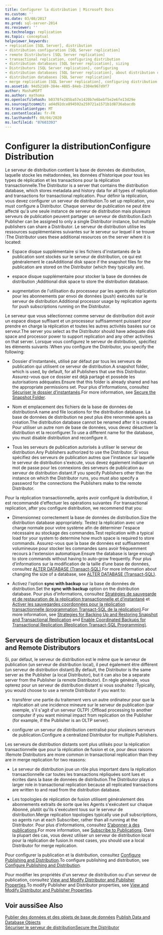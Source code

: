 ```yaml
---
title: Configurer la distribution | Microsoft Docs
ms.custom: ''
ms.date: 03/08/2017
ms.prod: sql-server-2014
ms.reviewer: ''
ms.technology: replication
ms.topic: conceptual
helpviewer_keywords:
- replication [SQL Server], distribution
- distribution configuration [SQL Server replication]
- remote Distributors [SQL Server replication]
- transactional replication, configuring distribution
- distribution databases [SQL Server replication], sizing
- Distributors [SQL Server replication], configuring
- distribution databases [SQL Server replication], about distribution databases
- distribution databases [SQL Server replication]
- merge replication [SQL Server replication], configuring distribution
ms.assetid: 94d52169-384e-4885-84eb-2304e967d9f7
author: MashaMSFT
ms.author: mathoma
ms.openlocfilehash: b0378fe285ba57e1420b7e6bebf5e2e6fe13d29e
ms.sourcegitcommit: ad4d92dce894592a259721a1571b1d8736abacdb
ms.translationtype: MT
ms.contentlocale: fr-FR
ms.lasthandoff: 08/04/2020
ms.locfileid: "87603393"
---
```

# <a name="configure-distribution"></a><span data-ttu-id="0e2dd-102">Configurer la distribution</span><span class="sxs-lookup"><span data-stu-id="0e2dd-102">Configure Distribution</span></span>
  <span data-ttu-id="0e2dd-103">Le serveur de distribution contient la base de données de distribution, laquelle stocke les métadonnées, les données d'historique pour tous les types de réplication et les transactions pour la réplication transactionnelle.</span><span class="sxs-lookup"><span data-stu-id="0e2dd-103">The Distributor is a server that contains the distribution database, which stores metadata and history data for all types of replication and transactions for transactional replication.</span></span> <span data-ttu-id="0e2dd-104">Pour définir la réplication, vous devez configurer un serveur de distribution.</span><span class="sxs-lookup"><span data-stu-id="0e2dd-104">To set up replication, you must configure a Distributor.</span></span> <span data-ttu-id="0e2dd-105">Chaque serveur de publication ne peut être affecté qu'à une seule instance de serveur de distribution mais plusieurs serveurs de publication peuvent partager un serveur de distribution.</span><span class="sxs-lookup"><span data-stu-id="0e2dd-105">Each Publisher can be assigned to only a single Distributor instance, but multiple publishers can share a Distributor.</span></span> <span data-ttu-id="0e2dd-106">Le serveur de distribution utilise les ressources supplémentaires suivantes sur le serveur sur lequel il se trouve :</span><span class="sxs-lookup"><span data-stu-id="0e2dd-106">The Distributor uses these additional resources on the server where it is located:</span></span>  
  
-   <span data-ttu-id="0e2dd-107">Espace disque supplémentaire si les fichiers d'instantanés de la publication sont stockés sur le serveur de distribution, ce qui est généralement le cas</span><span class="sxs-lookup"><span data-stu-id="0e2dd-107">Additional disk space if the snapshot files for the publication are stored on the Distributor (which they typically are).</span></span>  
  
-   <span data-ttu-id="0e2dd-108">espace disque supplémentaire pour stocker la base de données de distribution ;</span><span class="sxs-lookup"><span data-stu-id="0e2dd-108">Additional disk space to store the distribution database.</span></span>  
  
-   <span data-ttu-id="0e2dd-109">augmentation de l'utilisation du processeur par les agents de réplication pour les abonnements par envoi de données (push) exécutés sur le serveur de distribution.</span><span class="sxs-lookup"><span data-stu-id="0e2dd-109">Additional processor usage by replication agents for push subscriptions running on the Distributor.</span></span>  
  
 <span data-ttu-id="0e2dd-110">Le serveur que vous sélectionnez comme serveur de distribution doit avoir un espace disque suffisant et un processeur suffisamment puissant pour prendre en charge la réplication et toutes les autres activités basées sur ce serveur.</span><span class="sxs-lookup"><span data-stu-id="0e2dd-110">The server you select as the Distributor should have adequate disk space and processor power to support replication and any other activities on that server.</span></span> <span data-ttu-id="0e2dd-111">Lorsque vous configurez le serveur de distribution, spécifiez les éléments suivants :</span><span class="sxs-lookup"><span data-stu-id="0e2dd-111">When you configure the Distributor, you specify the following:</span></span>  
  
-   <span data-ttu-id="0e2dd-112">Dossier d'instantanés, utilisé par défaut par tous les serveurs de publication qui utilisent ce serveur de distribution.</span><span class="sxs-lookup"><span data-stu-id="0e2dd-112">A snapshot folder, which is used, by default, for all Publishers that use this Distributor.</span></span> <span data-ttu-id="0e2dd-113">Assurez-vous que ce dossier est déjà partagé et possède les autorisations adéquates.</span><span class="sxs-lookup"><span data-stu-id="0e2dd-113">Ensure that this folder is already shared and has the appropriate permissions set.</span></span> <span data-ttu-id="0e2dd-114">Pour plus d’informations, consultez [Sécuriser le dossier d’instantanés](security/secure-the-snapshot-folder.md).</span><span class="sxs-lookup"><span data-stu-id="0e2dd-114">For more information, see [Secure the Snapshot Folder](security/secure-the-snapshot-folder.md).</span></span>  
  
-   <span data-ttu-id="0e2dd-115">Nom et emplacement des fichiers de la base de données de distribution</span><span class="sxs-lookup"><span data-stu-id="0e2dd-115">A name and file locations for the distribution database.</span></span> <span data-ttu-id="0e2dd-116">La base de données de distribution ne peut plus être renommée après sa création.</span><span class="sxs-lookup"><span data-stu-id="0e2dd-116">The distribution database cannot be renamed after it is created.</span></span> <span data-ttu-id="0e2dd-117">Pour utiliser un autre nom de base de données, vous devez désactiver la distribution et la reconfigurer.</span><span class="sxs-lookup"><span data-stu-id="0e2dd-117">To use a different name for the database, you must disable distribution and reconfigure it.</span></span>  
  
-   <span data-ttu-id="0e2dd-118">Tous les serveurs de publication autorisés à utiliser le serveur de distribution.</span><span class="sxs-lookup"><span data-stu-id="0e2dd-118">Any Publishers authorized to use the Distributor.</span></span> <span data-ttu-id="0e2dd-119">Si vous spécifiez des serveurs de publication autres que l'instance sur laquelle le serveur de distribution s'exécute, vous devez également indiquer un mot de passe pour les connexions des serveurs de publication au serveur de distribution distant.</span><span class="sxs-lookup"><span data-stu-id="0e2dd-119">If you specify Publishers other than the instance on which the Distributor runs, you must also specify a password for the connections the Publishers make to the remote Distributor.</span></span>  
  
 <span data-ttu-id="0e2dd-120">Pour la réplication transactionnelle, après avoir configuré la distribution, il est recommandé d'effectuer les opérations suivantes :</span><span class="sxs-lookup"><span data-stu-id="0e2dd-120">For transactional replication, after you configure distribution, we recommend that you:</span></span>  
  
-   <span data-ttu-id="0e2dd-121">Dimensionnez correctement la base de données de distribution.</span><span class="sxs-lookup"><span data-stu-id="0e2dd-121">Size the distribution database appropriately.</span></span> <span data-ttu-id="0e2dd-122">Testez la réplication avec une charge normale pour votre système afin de déterminer l'espace nécessaire au stockage des commandes.</span><span class="sxs-lookup"><span data-stu-id="0e2dd-122">Test replication with a typical load for your system to determine how much space is required to store commands.</span></span> <span data-ttu-id="0e2dd-123">Assurez-vous que la base de données est suffisamment volumineuse pour stocker les commandes sans avoir fréquemment recours à l'extension automatique.</span><span class="sxs-lookup"><span data-stu-id="0e2dd-123">Ensure the database is large enough to store commands without having to auto-grow frequently.</span></span> <span data-ttu-id="0e2dd-124">Pour plus d’informations sur la modification de la taille d’une base de données, consultez [ALTER DATABASE &#40;Transact-SQL&#41;](/sql/t-sql/statements/alter-database-transact-sql).</span><span class="sxs-lookup"><span data-stu-id="0e2dd-124">For more information about changing the size of a database, see [ALTER DATABASE &#40;Transact-SQL&#41;](/sql/t-sql/statements/alter-database-transact-sql).</span></span>  
  
-   <span data-ttu-id="0e2dd-125">Activez l'option **sync with backup** sur la base de données de distribution.</span><span class="sxs-lookup"><span data-stu-id="0e2dd-125">Set the **sync with backup** option on the distribution database.</span></span> <span data-ttu-id="0e2dd-126">Pour plus d’informations, consultez [Stratégies de sauvegarde et de restauration de la réplication transactionnelle et d’instantané](administration/strategies-for-backing-up-and-restoring-snapshot-and-transactional-replication.md) et [Activer les sauvegardes coordonnées pour la réplication transactionnelle &#40;programmation Transact-SQL de la réplication&#41;](administration/enable-coordinated-backups-for-transactional-replication.md).</span><span class="sxs-lookup"><span data-stu-id="0e2dd-126">For more information, see [Strategies for Backing Up and Restoring Snapshot and Transactional Replication](administration/strategies-for-backing-up-and-restoring-snapshot-and-transactional-replication.md) and [Enable Coordinated Backups for Transactional Replication &#40;Replication Transact-SQL Programming&#41;](administration/enable-coordinated-backups-for-transactional-replication.md).</span></span>  
  
## <a name="local-and-remote-distributors"></a><span data-ttu-id="0e2dd-127">Serveurs de distribution locaux et distants</span><span class="sxs-lookup"><span data-stu-id="0e2dd-127">Local and Remote Distributors</span></span>  
 <span data-ttu-id="0e2dd-128">Si, par défaut, le serveur de distribution est le même que le serveur de publication (un serveur de distribution local), il peut également être différent (un serveur de distribution distant).</span><span class="sxs-lookup"><span data-stu-id="0e2dd-128">By default, the Distributor is the same server as the Publisher (a local Distributor), but it can also be a separate server from the Publisher (a remote Distributor).</span></span> <span data-ttu-id="0e2dd-129">En règle générale, vous opterez pour un serveur de distribution distant si vous souhaitez :</span><span class="sxs-lookup"><span data-stu-id="0e2dd-129">Typically, you would choose to use a remote Distributor if you want to:</span></span>  
  
-   <span data-ttu-id="0e2dd-130">transférer une partie du traitement vers un autre ordinateur pour que la réplication ait une incidence mineure sur le serveur de publication (par exemple, s'il s'agit d'un serveur OLTP) ;</span><span class="sxs-lookup"><span data-stu-id="0e2dd-130">Offload processing to another computer if you want minimal impact from replication on the Publisher (for example, if the Publisher is an OLTP server).</span></span>  
  
-   <span data-ttu-id="0e2dd-131">configurer un serveur de distribution centralisé pour plusieurs serveurs de publication.</span><span class="sxs-lookup"><span data-stu-id="0e2dd-131">Configure a centralized Distributor for multiple Publishers.</span></span>  
  
 <span data-ttu-id="0e2dd-132">Les serveurs de distribution distants sont plus utilisés pour la réplication transactionnelle que pour la réplication de fusion et ce, pour deux raisons :</span><span class="sxs-lookup"><span data-stu-id="0e2dd-132">Remote Distributors are more common in transactional replication than they are in merge replication for two reasons:</span></span>  
  
-   <span data-ttu-id="0e2dd-133">Le serveur de distribution joue un rôle plus important dans la réplication transactionnelle car toutes les transactions répliquées sont lues et écrites dans la base de données de distribution.</span><span class="sxs-lookup"><span data-stu-id="0e2dd-133">The Distributor plays a larger role in transactional replication because all replicated transactions are written to and read from the distribution database.</span></span>  
  
-   <span data-ttu-id="0e2dd-134">Les topologies de réplication de fusion utilisent généralement des abonnements extraits de sorte que les Agents s'exécutent sur chaque Abonné, plutôt qu'ils s'exécutent tous sur le serveur de distribution.</span><span class="sxs-lookup"><span data-stu-id="0e2dd-134">Merge replication topologies typically use pull subscriptions, so agents run at each Subscriber, rather than all running at the Distributor.</span></span> <span data-ttu-id="0e2dd-135">Pour plus d’informations, consultez [S’abonner à des publications](subscribe-to-publications.md).</span><span class="sxs-lookup"><span data-stu-id="0e2dd-135">For more information, see [Subscribe to Publications](subscribe-to-publications.md).</span></span> <span data-ttu-id="0e2dd-136">Dans la plupart des cas, vous devez utiliser un serveur de distribution local pour la réplication de fusion.</span><span class="sxs-lookup"><span data-stu-id="0e2dd-136">In most cases, you should use a local Distributor for merge replication.</span></span>  
  
 <span data-ttu-id="0e2dd-137">Pour configurer la publication et la distribution, consultez [Configure Publishing and Distribution](configure-publishing-and-distribution.md).</span><span class="sxs-lookup"><span data-stu-id="0e2dd-137">To configure publishing and distribution, see [Configure Publishing and Distribution](configure-publishing-and-distribution.md).</span></span>  
  
 <span data-ttu-id="0e2dd-138">Pour modifier les propriétés d'un serveur de distribution ou d'un serveur de publication, consultez [View and Modify Distributor and Publisher Properties](view-and-modify-distributor-and-publisher-properties.md).</span><span class="sxs-lookup"><span data-stu-id="0e2dd-138">To modify Publisher and Distributor properties, see [View and Modify Distributor and Publisher Properties](view-and-modify-distributor-and-publisher-properties.md).</span></span>  
  
## <a name="see-also"></a><span data-ttu-id="0e2dd-139">Voir aussi</span><span class="sxs-lookup"><span data-stu-id="0e2dd-139">See Also</span></span>  
 <span data-ttu-id="0e2dd-140">[Publier des données et des objets de base de données](publish/publish-data-and-database-objects.md) </span><span class="sxs-lookup"><span data-stu-id="0e2dd-140">[Publish Data and Database Objects](publish/publish-data-and-database-objects.md) </span></span>  
 [<span data-ttu-id="0e2dd-141">Sécuriser le serveur de distribution</span><span class="sxs-lookup"><span data-stu-id="0e2dd-141">Secure the Distributor</span></span>](security/secure-the-distributor.md)  
  
  
